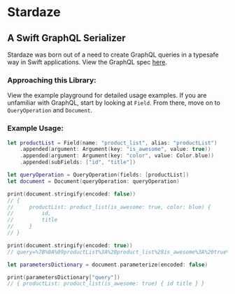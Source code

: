 # Stardaze
## A Swift GraphQL Serializer

Stardaze was born out of a need to create GraphQL queries in a typesafe way in Swift applications.
View the GraphQL spec [here](https://facebook.github.io/graphql).

### Approaching this Library:
View the example playground for detailed usage examples. If you are unfamiliar with GraphQL, start by looking
at `Field`. From there, move on to `QueryOperation` and `Document`.

### Example Usage:

``` swift
let productList = Field(name: "product_list", alias: "productList")
    .appended(argument: Argument(key: "is_awesome", value: true))
	.appended(argument: Argument(key: "color", value: Color.blue))
    .appended(subFields: ["id", "title"])

let queryOperation = QueryOperation(fields: [productList])
let document = Document(queryOperation: queryOperation)

print(document.stringify(encoded: false))
// {
//     productList: product_list(is_awesome: true, color: blue) {
//         id,
//         title
//     }
// }

print(document.stringify(encoded: true))
// query=%7B%0A%09productList%3A%20product_list%28is_awesome%3A%20true%29%20%7B%0A%09%09id%0A%09%09title%0A%09%7D%0A%7D

let parametersDictionary = document.parameterize(encoded: false)

print(parametersDictionary["query"])
// { productList: product_list(is_awesome: true) { id title } }

```

